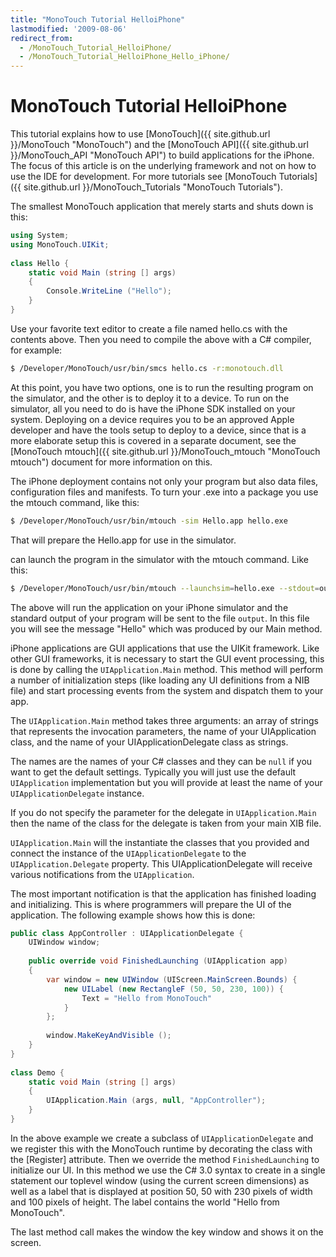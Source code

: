 ```yaml
---
title: "MonoTouch Tutorial HelloiPhone"
lastmodified: '2009-08-06'
redirect_from:
  - /MonoTouch_Tutorial_HelloiPhone/
  - /MonoTouch_Tutorial_HelloiPhone_Hello_iPhone/
---
```


MonoTouch Tutorial HelloiPhone
==============================

This tutorial explains how to use [MonoTouch]({{ site.github.url }}/MonoTouch "MonoTouch") and the [MonoTouch API]({{ site.github.url }}/MonoTouch_API "MonoTouch API") to build applications for the iPhone. The focus of this article is on the underlying framework and not on how to use the IDE for development. For more tutorials see [MonoTouch Tutorials]({{ site.github.url }}/MonoTouch_Tutorials "MonoTouch Tutorials").

The smallest MonoTouch application that merely starts and shuts down is this:

``` csharp
using System;
using MonoTouch.UIKit;
 
class Hello {
    static void Main (string [] args)
    {
        Console.WriteLine ("Hello");
    }
}
```

Use your favorite text editor to create a file named hello.cs with the contents above. Then you need to compile the above with a C\# compiler, for example:

``` bash
$ /Developer/MonoTouch/usr/bin/smcs hello.cs -r:monotouch.dll
```

At this point, you have two options, one is to run the resulting program on the simulator, and the other is to deploy it to a device. To run on the simulator, all you need to do is have the iPhone SDK installed on your system. Deploying on a device requires you to be an approved Apple developer and have the tools setup to deploy to a device, since that is a more elaborate setup this is covered in a separate document, see the [MonoTouch mtouch]({{ site.github.url }}/MonoTouch_mtouch "MonoTouch mtouch") document for more information on this.

The iPhone deployment contains not only your program but also data files, configuration files and manifests. To turn your .exe into a package you use the mtouch command, like this:

``` bash
$ /Developer/MonoTouch/usr/bin/mtouch -sim Hello.app hello.exe
```

That will prepare the Hello.app for use in the simulator.

can launch the program in the simulator with the mtouch command. Like this:

``` bash
$ /Developer/MonoTouch/usr/bin/mtouch --launchsim=hello.exe --stdout=output
```

The above will run the application on your iPhone simulator and the standard output of your program will be sent to the file `output`. In this file you will see the message "Hello" which was produced by our Main method.

iPhone applications are GUI applications that use the UIKit framework. Like other GUI frameworks, it is necessary to start the GUI event processing, this is done by calling the `UIApplication.Main` method. This method will perform a number of initialization steps (like loading any UI definitions from a NIB file) and start processing events from the system and dispatch them to your app.

The `UIApplication.Main` method takes three arguments: an array of strings that represents the invocation parameters, the name of your UIApplication class, and the name of your UIApplicationDelegate class as strings.

The names are the names of your C\# classes and they can be `null` if you want to get the default settings. Typically you will just use the default `UIApplication` implementation but you will provide at least the name of your `UIApplicationDelegate` instance.

If you do not specify the parameter for the delegate in `UIApplication.Main` then the name of the class for the delegate is taken from your main XIB file.

`UIApplication.Main` will the instantiate the classes that you provided and connect the instance of the `UIApplicationDelegate` to the `UIApplication.Delegate` property. This UIApplicationDelegate will receive various notifications from the `UIApplication`.

The most important notification is that the application has finished loading and initializing. This is where programmers will prepare the UI of the application. The following example shows how this is done:

``` csharp
public class AppController : UIApplicationDelegate {
    UIWindow window;
 
    public override void FinishedLaunching (UIApplication app)
    {
        var window = new UIWindow (UIScreen.MainScreen.Bounds) {
            new UILabel (new RectangleF (50, 50, 230, 100)) {
                Text = "Hello from MonoTouch"
            }
        };
 
        window.MakeKeyAndVisible ();
    }
}
 
class Demo {
    static void Main (string [] args)
    {
        UIApplication.Main (args, null, "AppController");
    }     
}
```

In the above example we create a subclass of `UIApplicationDelegate` and we register this with the MonoTouch runtime by decorating the class with the [Register] attribute. Then we override the method `FinishedLaunching` to initialize our UI. In this method we use the C\# 3.0 syntax to create in a single statement our toplevel window (using the current screen dimensions) as well as a label that is displayed at position 50, 50 with 230 pixels of width and 100 pixels of height. The label contains the world "Hello from MonoTouch".

The last method call makes the window the key window and shows it on the screen.

